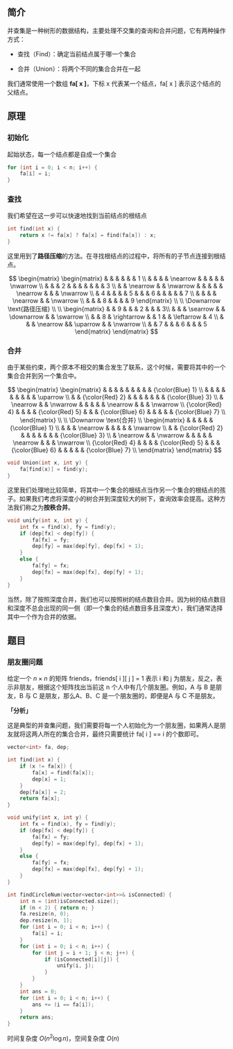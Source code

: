 ## 简介
并查集是一种树形的数据结构，主要处理不交集的查询和合并问题，它有两种操作方式：

* 查找（Find）：确定当前结点属于哪一个集合

* 合并（Union）：将两个不同的集合合并在一起

我们通常使用一个数组 **fa[ x ]**，下标 x 代表某一个结点，fa[ x ] 表示这个结点的父结点。

## 原理
### 初始化
起始状态，每一个结点都是自成一个集合

```cpp
for (int i = 0; i < n; i++) {
    fa[i] = i;
}
```

### 查找
我们希望在这一步可以快速地找到当前结点的根结点

```cpp
int find(int x) {
    return x != fa[x] ? fa[x] = find(fa[x]) : x;
}
```

这里用到了**路径压缩**的方法。在寻找根结点的过程中，将所有的子节点连接到根结点。

$$
\begin{matrix}
\begin{matrix}
& & & & & & 1 \\
& & & & \nearrow & & & & & \nwarrow \\
& & & 2 & & & & & & & 3 \\
& & \nearrow & & \nwarrow & & & & & \nearrow & & & \nwarrow \\
& 4 & & & & 5 & & & 6 & & & & & 7 \\
& & & & \nearrow & & \nwarrow \\
& & & 8 & & & & 9 
\end{matrix} \\
\\
\Downarrow \text{路径压缩} \\
\\
\begin{matrix}
& & 9 & & & 2 & & & 3\\
& & & \searrow & & \downarrow & & \swarrow \\
& & 8 & \rightarrow & & 1 & & \leftarrow & 4 \\
& & & \nearrow && \uparrow & & \nwarrow \\
& & 7 & & & 6 & & & 5
\end{matrix}
\end{matrix}
$$

### 合并
由于某些约束，两个原本不相交的集合发生了联系，这个时候，需要将其中的一个集合合并到另一个集合中。

$$
\begin{matrix}
\begin{matrix}
& & & & & & & & & {\color{Blue} 1} \\
& & & & & & & & & \uparrow \\
& & {\color{Red} 2} & & & & & & & {\color{Blue} 3} \\
& \nearrow & & \nwarrow & & & & & \nearrow & & & \nwarrow \\
{\color{Red} 4} & & & & {\color{Red} 5} & & & {\color{Blue} 6} & & & & & {\color{Blue} 7} \\
\end{matrix} \\
\\
\Downarrow \text{合并}
\\
\begin{matrix}
& & & & & {\color{Blue} 1} \\
& & & \nearrow & & & & & \nwarrow \\
& & {\color{Red} 2} & & & & & & & {\color{Blue} 3} \\
& \nearrow & & \nwarrow & & & & & \nearrow & & & \nwarrow \\
{\color{Red} 4} & & & & {\color{Red} 5} & & & {\color{Blue} 6} & & & & & {\color{Blue} 7} \\
\end{matrix}
\end{matrix}
$$

```cpp
void Union(int x, int y) {
    fa[find(x)] = find(y);
}
```

这里我们处理地比较简单，将其中一个集合的根结点当作另一个集合的根结点的孩子。如果我们考虑将深度小的树合并到深度较大的树下，查询效率会提高。这种方法我们称之为**按秩合并**。

```cpp
void unify(int x, int y) {
    int fx = find(x), fy = find(y);
    if (dep[fx] < dep[fy]) {
        fa[fx] = fy;
        dep[fy] = max(dep[fy], dep[fx] + 1);
    }
    else {
        fa[fy] = fx;
        dep[fx] = max(dep[fx], dep[fy] + 1);
    }
}
```

当然，除了按照深度合并，我们也可以按照树的结点数目合并。因为树的结点数目和深度不总会出现的同一侧（即一个集合的结点数目多且深度大），我们通常选择其中一个作为合并的依据。

## 题目
### 朋友圈问题
给定一个 $n \times n$ 的矩阵 friends，friends[ i ][ j ] = 1 表示 i 和 j 为朋友，反之，表示非朋友，根据这个矩阵找出当前这 n 个人中有几个朋友圈。例如，A 与 B 是朋友，B 与 C 是朋友，那么A、B、C 是一个朋友圈的，即便是A 与 C 不是朋友。

**「分析」**

这是典型的并查集问题，我们需要将每一个人初始化为一个朋友圈，如果两人是朋友就将这两人所在的集合合并，最终只需要统计 fa[ i ] == i 的个数即可。

```cpp
vector<int> fa, dep;

int find(int x) {
    if (x != fa[x]) {
        fa[x] = find(fa[x]);
        dep[x] = 1;
    }
    dep[fa[x]] = 2;
    return fa[x];
}

void unify(int x, int y) {
    int fx = find(x), fy = find(y);
    if (dep[fx] < dep[fy]) {
        fa[fx] = fy;
        dep[fy] = max(dep[fy], dep[fx] + 1);
    }
    else {
        fa[fy] = fx;
        dep[fx] = max(dep[fx], dep[fy] + 1);
    }
}

int findCircleNum(vector<vector<int>>& isConnected) {
    int n = (int)isConnected.size();
    if (n < 2) { return n; }
    fa.resize(n, 0);
    dep.resize(n, 1);
    for (int i = 0; i < n; i++) {
        fa[i] = i;
    }
    for (int i = 0; i < n; i++) {
        for (int j = i + 1; j < n; j++) {
            if (isConnected[i][j]) {
                unify(i, j);
            }
        }
    }
    int ans = 0;
    for (int i = 0; i < n; i++) {
        ans += (i == fa[i]);
    }
    return ans;
}
```
时间复杂度 $O(n^{2} \log n)$，空间复杂度 $O(n)$